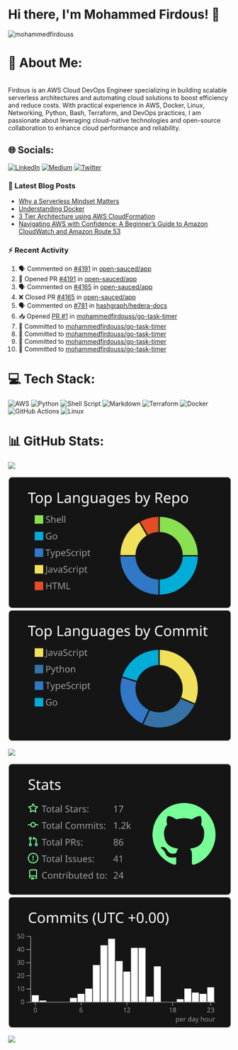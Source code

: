# Hi there, I'm Mohammed Firdous! 👋

<p align="left">
  <img src="https://komarev.com/ghpvc/?username=mohammedfirdouss&label=Profile%20views&color=0e75b6&style=flat" alt="mohammedfirdouss" />
</p>
 
# 💫 About Me:
<br>Firdous is an AWS Cloud DevOps Engineer specializing in building scalable serverless architectures and automating cloud solutions to boost efficiency and reduce costs. With practical experience in AWS, Docker, Linux, Networking, Python, Bash, Terraform, and DevOps practices, I am passionate about leveraging cloud-native technologies and open-source collaboration to enhance cloud performance and reliability.</br>



## 🌐 Socials:
[![LinkedIn](https://img.shields.io/badge/LinkedIn-%230077B5.svg?logo=linkedin&logoColor=white)](https://www.linkedin.com/in/mohammedfirdousaraoye) [![Medium](https://img.shields.io/badge/Medium-12100E?logo=medium&logoColor=white)](https://medium.com/@mohammedfirdousaraoye) [![Twitter](https://img.shields.io/badge/Twitter-%231DA1F2.svg?logo=Twitter&logoColor=white)](https://twitter.com/iamfirdouss) 


### 📕 Latest Blog Posts
<!-- BLOG-POST-LIST:START -->
- [Why a Serverless Mindset Matters](https://medium.com/@mohammedfirdousaraoye/why-a-serverless-mindset-matters-a0103642631a?source=rss-19706121782c------2)
- [Understanding Docker](https://medium.com/@mohammedfirdousaraoye/understanding-docker-fdfc1edf3bbd?source=rss-19706121782c------2)
- [3 Tier Architecture using AWS CloudFormation](https://medium.com/@mohammedfirdousaraoye/3-tier-architecture-using-aws-cloudformation-419044db9587?source=rss-19706121782c------2)
- [Navigating AWS with Confidence: A Beginner’s Guide to Amazon CloudWatch and Amazon Route 53](https://medium.com/@mohammedfirdousaraoye/navigating-aws-with-confidence-a-beginners-guide-to-amazon-cloudwatch-and-amazon-route-53-38e1225cf0f0?source=rss-19706121782c------2)
<!-- BLOG-POST-LIST:END -->


### :zap: Recent Activity
<!--START_SECTION:activity-->
1. 🗣 Commented on [#4191](https://github.com/open-sauced/app/pull/4191#issuecomment-2471748919) in [open-sauced/app](https://github.com/open-sauced/app)
2. 💪 Opened PR [#4191](https://github.com/open-sauced/app/pull/4191) in [open-sauced/app](https://github.com/open-sauced/app)
3. 🗣 Commented on [#4165](https://github.com/open-sauced/app/pull/4165#issuecomment-2471664399) in [open-sauced/app](https://github.com/open-sauced/app)
4. ❌ Closed PR [#4165](https://github.com/open-sauced/app/pull/4165) in [open-sauced/app](https://github.com/open-sauced/app)
5. 🗣 Commented on [#781](https://github.com/hashgraph/hedera-docs/issues/781#issuecomment-2444751070) in [hashgraph/hedera-docs](https://github.com/hashgraph/hedera-docs)
6. 📥 Opened [PR #1](https://github.com/mohammedfirdouss/go-task-timer/pull/1) in [mohammedfirdouss/go-task-timer](https://github.com/Firdous2307/go-task-timer)
7. 📝 Committed to [mohammedfirdouss/go-task-timer](https://github.com/mohammedfirdouss/go-task-timer/commit/e3983af976fa305c13cd050c3a0db6696823b86b)
8. 📝 Committed to [mohammedfirdouss/go-task-timer](https://github.com/mohammedfirdouss/go-task-timer/commit/310b7c6dd06f12ca7e9aa5374f7068d0df8839a9)
9. 📝 Committed to [mohammedfirdouss/go-task-timer](https://github.com/mohammedfirdouss/go-task-timer/commit/9c0998a13abb412509dc2c7cb2d4c5c4f89049f3)
10. 📝 Committed to [mohammedfirdouss/go-task-timer](https://github.com/mohammedfirdouss/go-task-timer/commit/efb848e2c736b7586a093a5adccf0916c73ef304)
<!--END_SECTION:activity-->

# 💻 Tech Stack:
![AWS](https://img.shields.io/badge/AWS-%23FF9900.svg?style=for-the-badge&logo=amazon-aws&logoColor=white) ![Python](https://img.shields.io/badge/python-3670A0?style=for-the-badge&logo=python&logoColor=ffdd54) ![Shell Script](https://img.shields.io/badge/shell_script-%23121011.svg?style=for-the-badge&logo=gnu-bash&logoColor=white) ![Markdown](https://img.shields.io/badge/markdown-%23000000.svg?style=for-the-badge&logo=markdown&logoColor=white) ![Terraform](https://img.shields.io/badge/terraform-%235835CC.svg?style=for-the-badge&logo=terraform&logoColor=white) ![Docker](https://img.shields.io/badge/docker-%230db7ed.svg?style=for-the-badge&logo=docker&logoColor=white) ![GitHub Actions](https://img.shields.io/badge/GitHub%20Actions-2088FF?style=for-the-badge&logo=github-actions&logoColor=white)  ![Linux](https://img.shields.io/badge/Linux-FCC624?style=for-the-badge&logo=linux&logoColor=black)






# 📊 GitHub Stats:

[![](https://raw.githubusercontent.commohammedfirdouss/mohammedfirdouss/main/profile-summary-card-output/dark/0-profile-details.svg)](https://github.com/vn7n24fzkq/github-profile-summary-cards)

[![](https://raw.githubusercontent.com/mohammedfirdouss/mohammedfirdouss/main/profile-summary-card-output/dark/1-repos-per-language.svg)](https://github.com/vn7n24fzkq/github-profile-summary-cards) 
[![](https://raw.githubusercontent.com/mohammedfirdouss/mohammedfirdouss/main/profile-summary-card-output/dark/2-most-commit-language.svg)](https://github.com/vn7n24fzkq/github-profile-summary-cards)

![](https://github-readme-streak-stats.herokuapp.com/?user=mohammedfirdouss&theme=dark&hide_border=false)<br/>


[![](https://raw.githubusercontent.com/mohammedfirdouss/mohammedfirdouss/main/profile-summary-card-output/dark/3-stats.svg)](https://github.com/vn7n24fzkq/github-profile-summary-cards) 
[![](https://raw.githubusercontent.com/mohammedfirdouss/mohammedfirdouss/main/profile-summary-card-output/dark/4-productive-time.svg)](https://github.com/vn7n24fzkq/github-profile-summary-cards)

![](https://github-readme-stats.vercel.app/api/top-langs/?username=mohammedfirdouss&theme=dark&hide_border=false&include_all_commits=false&count_private=false&layout=compact)







